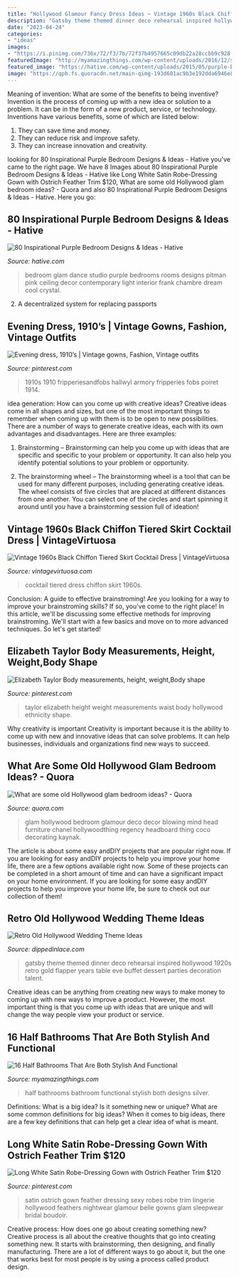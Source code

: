 ```yaml
---
title: "Hollywood Glamour Fancy Dress Ideas ~ Vintage 1960s Black Chiffon Tiered Skirt Cocktail Dress"
description: "Gatsby theme themed dinner deco rehearsal inspired hollywood 1920s retro gold flapper years table eve buffet dessert parties decoration talent"
date: "2023-04-24"
categories:
- "ideas"
images:
- "https://i.pinimg.com/736x/72/f3/7b/72f37b4957665c09db22a28ccbb9c928.jpg"
featuredImage: "http://myamazingthings.com/wp-content/uploads/2016/12/silver.jpg"
featured_image: "https://hative.com/wp-content/uploads/2015/05/purple-bedroom-ideas/69-purple-bedroom-ideas.jpg"
image: "https://qph.fs.quoracdn.net/main-qimg-193d601ac9b3e192dda6946e81246d5d-c"
---
```



Meaning of invention: What are some of the benefits to being inventive?
Invention is the process of coming up with a new idea or solution to a problem. It can be in the form of a new product, service, or technology. Inventions have various benefits, some of which are listed below: 
1. They can save time and money.
2. They can reduce risk and improve safety. 
3. They can increase innovation and creativity.

	

		
looking for 80 Inspirational Purple Bedroom Designs &amp; Ideas - Hative you've came to the right page. We have 8 Images about 80 Inspirational Purple Bedroom Designs &amp; Ideas - Hative like Long White Satin Robe-Dressing Gown with Ostrich Feather Trim $120, What are some old Hollywood glam bedroom ideas? - Quora and also 80 Inspirational Purple Bedroom Designs &amp; Ideas - Hative. Here you go:
		
    
## 80 Inspirational Purple Bedroom Designs &amp; Ideas - Hative

<img loading=lazy src="https://hative.com/wp-content/uploads/2015/05/purple-bedroom-ideas/69-purple-bedroom-ideas.jpg" onerror="this.onerror=null;this.src='https://tse1.mm.bing.net/th?id=OIP.adwYe1NRtaA6DKqNzZTI3QHaFB&amp;pid=15.1';" alt="80 Inspirational Purple Bedroom Designs &amp; Ideas - Hative">

_Source: hative.com_

>bedroom glam dance studio purple bedrooms rooms designs pitman pink ceiling decor contemporary light interior frank chambre dream cool crystal. 

	

2. A decentralized system for replacing passports 

    
## Evening Dress, 1910’s | Vintage Gowns, Fashion, Vintage Outfits

<img loading=lazy src="https://i.pinimg.com/736x/7a/e2/7b/7ae27bd30ad5b39f6d020de695eb0b6c--edwardian-gowns-edwardian-fashion.jpg" onerror="this.onerror=null;this.src='https://tse2.mm.bing.net/th?id=OIP.1gR1o1IU4Jsx-Yih5_1PPAHaME&amp;pid=15.1';" alt="Evening dress, 1910’s | Vintage gowns, Fashion, Vintage outfits">

_Source: pinterest.com_

>1910s 1910 fripperiesandfobs hallwyl armory fripperies fobs poiret 1914. 

	

idea generation: How can you come up with creative ideas?
Creative ideas come in all shapes and sizes, but one of the most important things to remember when coming up with them is to be open to new possibilities. There are a number of ways to generate creative ideas, each with its own advantages and disadvantages. Here are three examples:
1. Brainstorming – Brainstorming can help you come up with ideas that are specific and specific to your problem or opportunity. It can also help you identify potential solutions to your problem or opportunity.

2. The brainstorming wheel – The brainstorming wheel is a tool that can be used for many different purposes, including generating creative ideas. The wheel consists of five circles that are placed at different distances from one another. You can select one of the circles and start spinning it around until you have a brainstorming session full of ideation!


    
## Vintage 1960s Black Chiffon Tiered Skirt Cocktail Dress | VintageVirtuosa

<img loading=lazy src="http://cdn.shopify.com/s/files/1/0406/6925/products/Black-Chiffon-Tiered-Cocktail-Dress-6.jpg?v=1428585498" onerror="this.onerror=null;this.src='https://tse3.mm.bing.net/th?id=OIP.PZS5sA-DowmjCeYISllTpgHaLH&amp;pid=15.1';" alt="Vintage 1960s Black Chiffon Tiered Skirt Cocktail Dress | VintageVirtuosa">

_Source: vintagevirtuosa.com_

>cocktail tiered dress chiffon skirt 1960s. 

	

Conclusion: A guide to effective brainstroming!
Are you looking for a way to improve your brainstroming skills? If so, you've come to the right place! In this article, we'll be discussing some effective methods for improving brainstroming. We'll start with a few basics and move on to more advanced techniques. So let's get started!

    
## Elizabeth Taylor Body Measurements, Height, Weight,Body Shape

<img loading=lazy src="https://i.pinimg.com/736x/72/f3/7b/72f37b4957665c09db22a28ccbb9c928.jpg" onerror="this.onerror=null;this.src='https://tse1.mm.bing.net/th?id=OIP.FuFcjU6oLq75G6vB_GxzcQAAAA&amp;pid=15.1';" alt="Elizabeth Taylor Body measurements, height, weight,Body shape">

_Source: pinterest.com_

>taylor elizabeth height weight measurements waist body hollywood ethnicity shape. 

	

Why creativity is important
Creativity is important because it is the ability to come up with new and innovative ideas that can solve problems. It can help businesses, individuals and organizations find new ways to succeed.

    
## What Are Some Old Hollywood Glam Bedroom Ideas? - Quora

<img loading=lazy src="https://qph.fs.quoracdn.net/main-qimg-193d601ac9b3e192dda6946e81246d5d-c" onerror="this.onerror=null;this.src='https://tse2.mm.bing.net/th?id=OIP.WuUnQJOY1FjfwE_YeeuBGwHaJ4&amp;pid=15.1';" alt="What are some old Hollywood glam bedroom ideas? - Quora">

_Source: quora.com_

>glam hollywood bedroom glamour deco decor blowing mind head furniture chanel hollywoodthing regency headboard thing coco decorating kaynak. 

	

The article is about some easy andDIY projects that are popular right now.
If you are looking for easy andDIY projects to help you improve your home life, there are a few options available right now. Some of these projects can be completed in a short amount of time and can have a significant impact on your home environment. If you are looking for some easy andDIY projects to help you improve your home life, be sure to check out our collection of them!

    
## Retro Old Hollywood Wedding Theme Ideas

<img loading=lazy src="http://dippedinlace.com/wp-content/uploads/2014/06/Retro-Old-Hollywood-Wedding-Theme-Ideas-16.jpg" onerror="this.onerror=null;this.src='https://tse2.mm.bing.net/th?id=OIP.NDtF5glBmZVzKsbwa5jelAHaJ3&amp;pid=15.1';" alt="Retro Old Hollywood Wedding Theme Ideas">

_Source: dippedinlace.com_

>gatsby theme themed dinner deco rehearsal inspired hollywood 1920s retro gold flapper years table eve buffet dessert parties decoration talent. 

	

Creative ideas can be anything from creating new ways to make money to coming up with new ways to improve a product. However, the most important thing is that you come up with ideas that are unique and will change the way people view your product or service.

    
## 16 Half Bathrooms That Are Both Stylish And Functional

<img loading=lazy src="http://myamazingthings.com/wp-content/uploads/2016/12/silver.jpg" onerror="this.onerror=null;this.src='https://tse4.mm.bing.net/th?id=OIP.u_OutQajsrjcBYVqYw13ogHaLG&amp;pid=15.1';" alt="16 Half Bathrooms That Are Both Stylish And Functional">

_Source: myamazingthings.com_

>half bathrooms bathroom functional stylish both designs silver. 

	

Definitions: What is a big idea? Is it something new or unique? What are some common definitions for big ideas?
When it comes to big ideas, there are a few key definitions that can help get a clear idea of what is meant.

    
## Long White Satin Robe-Dressing Gown With Ostrich Feather Trim $120

<img loading=lazy src="https://s-media-cache-ak0.pinimg.com/736x/6a/d4/46/6ad446907a832694bc01bb322e961e13.jpg" onerror="this.onerror=null;this.src='https://tse3.mm.bing.net/th?id=OIP.W9D1UdGleVxTZoAY3V2lsgHaRC&amp;pid=15.1';" alt="Long White Satin Robe-Dressing Gown with Ostrich Feather Trim $120">

_Source: pinterest.com_

>satin ostrich gown feather dressing sexy robes robe trim lingerie hollywood feathers nightwear glamour belle gowns glam sleepwear bridal boudoir. 

	

Creative process: How does one go about creating something new?
Creative process is all about the creative thoughts that go into creating something new. It starts with brainstorming, then designing, and finally manufacturing. There are a lot of different ways to go about it, but the one that works best for most people is by using a process called product design.


